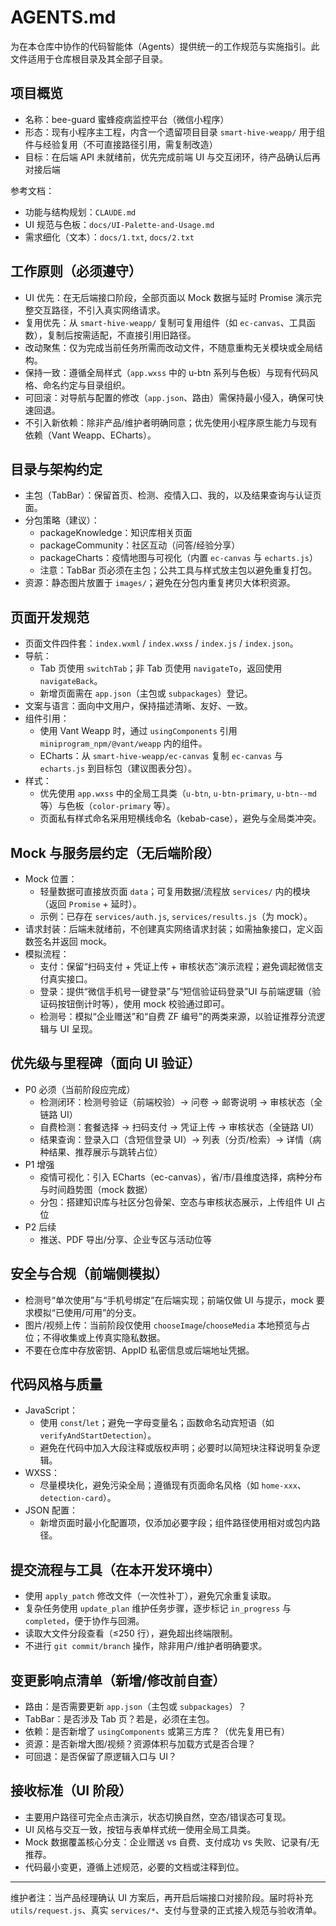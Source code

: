 # AGENTS.md

为在本仓库中协作的代码智能体（Agents）提供统一的工作规范与实施指引。此文件适用于仓库根目录及其全部子目录。

## 项目概览
- 名称：bee-guard 蜜蜂疫病监控平台（微信小程序）
- 形态：现有小程序主工程，内含一个遗留项目目录 `smart-hive-weapp/` 用于组件与经验复用（不可直接路径引用，需复制改造）
- 目标：在后端 API 未就绪前，优先完成前端 UI 与交互闭环，待产品确认后再对接后端

参考文档：
- 功能与结构规划：`CLAUDE.md`
- UI 规范与色板：`docs/UI-Palette-and-Usage.md`
- 需求细化（文本）：`docs/1.txt`, `docs/2.txt`

## 工作原则（必须遵守）
- UI 优先：在无后端接口阶段，全部页面以 Mock 数据与延时 Promise 演示完整交互路径，不引入真实网络请求。
- 复用优先：从 `smart-hive-weapp/` 复制可复用组件（如 `ec-canvas`、工具函数），复制后按需适配，不直接引用旧路径。
- 改动聚焦：仅为完成当前任务所需而改动文件，不随意重构无关模块或全局结构。
- 保持一致：遵循全局样式（`app.wxss` 中的 u-btn 系列与色板）与现有代码风格、命名约定与目录组织。
- 可回滚：对导航与配置的修改（`app.json`、路由）需保持最小侵入，确保可快速回退。
- 不引入新依赖：除非产品/维护者明确同意；优先使用小程序原生能力与现有依赖（Vant Weapp、ECharts）。

## 目录与架构约定
- 主包（TabBar）：保留首页、检测、疫情入口、我的，以及结果查询与认证页面。
- 分包策略（建议）：
  - packageKnowledge：知识库相关页面
  - packageCommunity：社区互动（问答/经验分享）
  - packageCharts：疫情地图与可视化（内置 `ec-canvas` 与 `echarts.js`）
  - 注意：TabBar 页必须在主包；公共工具与样式放主包以避免重复打包。
- 资源：静态图片放置于 `images/`；避免在分包内重复拷贝大体积资源。

## 页面开发规范
- 页面文件四件套：`index.wxml` / `index.wxss` / `index.js` / `index.json`。
- 导航：
  - Tab 页使用 `switchTab`；非 Tab 页使用 `navigateTo`，返回使用 `navigateBack`。
  - 新增页面需在 `app.json`（主包或 `subpackages`）登记。
- 文案与语言：面向中文用户，保持描述清晰、友好、一致。
- 组件引用：
  - 使用 Vant Weapp 时，通过 `usingComponents` 引用 `miniprogram_npm/@vant/weapp` 内的组件。
  - ECharts：从 `smart-hive-weapp/ec-canvas` 复制 `ec-canvas` 与 `echarts.js` 到目标包（建议图表分包）。
- 样式：
  - 优先使用 `app.wxss` 中的全局工具类（`u-btn`, `u-btn-primary`, `u-btn--md` 等）与色板（`color-primary` 等）。
  - 页面私有样式命名采用短横线命名（kebab-case），避免与全局类冲突。

## Mock 与服务层约定（无后端阶段）
- Mock 位置：
  - 轻量数据可直接放页面 `data`；可复用数据/流程放 `services/` 内的模块（返回 `Promise` + 延时）。
  - 示例：已存在 `services/auth.js`, `services/results.js`（为 mock）。
- 请求封装：后端未就绪前，不创建真实网络请求封装；如需抽象接口，定义函数签名并返回 mock。
- 模拟流程：
  - 支付：保留“扫码支付 + 凭证上传 + 审核状态”演示流程；避免调起微信支付真实接口。
  - 登录：提供“微信手机号一键登录”与“短信验证码登录”UI 与前端逻辑（验证码按钮倒计时等），使用 mock 校验通过即可。
  - 检测号：模拟“企业赠送”和“自费 ZF 编号”的两类来源，以验证推荐分流逻辑与 UI 呈现。

## 优先级与里程碑（面向 UI 验证）
- P0 必须（当前阶段应完成）
  - 检测闭环：检测号验证（前端校验）→ 问卷 → 邮寄说明 → 审核状态（全链路 UI）
  - 自费检测：套餐选择 → 扫码支付 → 凭证上传 → 审核状态（全链路 UI）
  - 结果查询：登录入口（含短信登录 UI）→ 列表（分页/检索）→ 详情（病种结果、推荐展示与跳转占位）
- P1 增强
  - 疫情可视化：引入 ECharts（ec-canvas），省/市/县维度选择，病种分布与时间趋势图（mock 数据）
  - 分包：搭建知识库与社区分包骨架、空态与审核状态展示，上传组件 UI 占位
- P2 后续
  - 推送、PDF 导出/分享、企业专区与活动位等

## 安全与合规（前端侧模拟）
- 检测号“单次使用”与“手机号绑定”在后端实现；前端仅做 UI 与提示，mock 要求模拟“已使用/可用”的分支。
- 图片/视频上传：当前阶段仅使用 `chooseImage`/`chooseMedia` 本地预览与占位；不得收集或上传真实隐私数据。
- 不要在仓库中存放密钥、AppID 私密信息或后端地址凭据。

## 代码风格与质量
- JavaScript：
  - 使用 `const`/`let`；避免一字母变量名；函数命名动宾短语（如 `verifyAndStartDetection`）。
  - 避免在代码中加入大段注释或版权声明；必要时以简短块注释说明复杂逻辑。
- WXSS：
  - 尽量模块化，避免污染全局；遵循现有页面命名风格（如 `home-xxx`、`detection-card`）。
- JSON 配置：
  - 新增页面时最小化配置项，仅添加必要字段；组件路径使用相对或包内路径。

## 提交流程与工具（在本开发环境中）
- 使用 `apply_patch` 修改文件（一次性补丁），避免冗余重复读取。
- 复杂任务使用 `update_plan` 维护任务步骤，逐步标记 `in_progress` 与 `completed`，便于协作与回溯。
- 读取大文件分段查看（≤250 行），避免超出终端限制。
- 不进行 `git commit/branch` 操作，除非用户/维护者明确要求。

## 变更影响点清单（新增/修改前自查）
- 路由：是否需要更新 `app.json`（主包或 `subpackages`）？
- TabBar：是否涉及 Tab 页？若是，必须在主包。
- 依赖：是否新增了 `usingComponents` 或第三方库？（优先复用已有）
- 资源：是否新增大图/视频？资源体积与加载方式是否合理？
- 可回退：是否保留了原逻辑入口与 UI？

## 接收标准（UI 阶段）
- 主要用户路径可完全点击演示，状态切换自然，空态/错误态可复现。
- UI 风格与交互一致，按钮与表单样式统一使用全局工具类。
- Mock 数据覆盖核心分支：企业赠送 vs 自费、支付成功 vs 失败、记录有/无推荐。
- 代码最小变更，遵循上述规范，必要的文档或注释到位。

---
维护者注：当产品经理确认 UI 方案后，再开启后端接口对接阶段。届时将补充 `utils/request.js`、真实 `services/*`、支付与登录的正式接入规范与验收清单。
